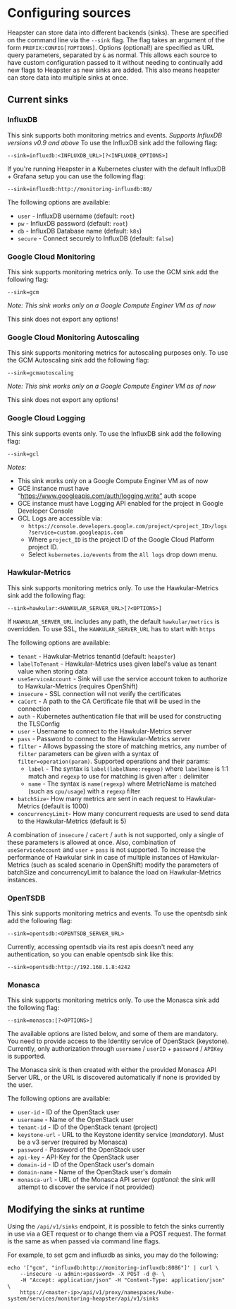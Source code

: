 Configuring sources
===================

Heapster can store data into different backends (sinks). These are specified on the command line
via the `--sink` flag. The flag takes an argument of the form `PREFIX:CONFIG[?OPTIONS]`.
Options (optional!) are specified as URL query parameters, separated by `&` as normal.
This allows each source to have custom configuration passed to it without needing to
continually add new flags to Heapster as new sinks are added. This also means
heapster can store data into multiple sinks at once.

## Current sinks
### InfluxDB
This sink supports both monitoring metrics and events.
*Supports InfluxDB versions v0.9 and above*
To use the InfluxDB sink add the following flag:

	--sink=influxdb:<INFLUXDB_URL>[?<INFLUXDB_OPTIONS>]

If you're running Heapster in a Kubernetes cluster with the default InfluxDB + Grafana setup you can use the following flag:

	--sink=influxdb:http://monitoring-influxdb:80/

The following options are available:
* `user` - InfluxDB username (default: `root`)
* `pw` - InfluxDB password (default: `root`)
* `db` - InfluxDB Database name (default: `k8s`)
* `secure` - Connect securely to InfluxDB (default: `false`)

### Google Cloud Monitoring
This sink supports monitoring metrics only.
To use the GCM sink add the following flag:

	--sink=gcm

*Note: This sink works only on a Google Compute Enginer VM as of now*

This sink does not export any options!

### Google Cloud Monitoring Autoscaling
This sink supports monitoring metrics for autoscaling purposes only.
To use the GCM Autoscaling sink add the following flag:

	--sink=gcmautoscaling

*Note: This sink works only on a Google Compute Enginer VM as of now*

This sink does not export any options!

### Google Cloud Logging
This sink supports events only.
To use the InfluxDB sink add the following flag:

	--sink=gcl

*Notes:* 
 * This sink works only on a Google Compute Enginer VM as of now
 * GCE instance must have “https://www.googleapis.com/auth/logging.write” auth scope
 * GCE instance must have Logging API enabled for the project in Google Developer Console
 * GCL Logs are accessible via:
    * `https://console.developers.google.com/project/<project_ID>/logs?service=custom.googleapis.com`
    * Where `project_ID` is the project ID of the Google Cloud Platform project ID.
    * Select `kubernetes.io/events` from the `All logs` drop down menu.

### Hawkular-Metrics
This sink supports monitoring metrics only.
To use the Hawkular-Metrics sink add the following flag:

	--sink=hawkular:<HAWKULAR_SERVER_URL>[?<OPTIONS>]

If `HAWKULAR_SERVER_URL` includes any path, the default `hawkular/metrics` is overridden. To use SSL, the `HAWKULAR_SERVER_URL` has to start with `https`

The following options are available:

* `tenant` - Hawkular-Metrics tenantId (default: `heapster`)
* `labelToTenant` - Hawkular-Metrics uses given label's value as tenant value when storing data
* `useServiceAccount` - Sink will use the service account token to authorize to Hawkular-Metrics (requires OpenShift)
* `insecure` - SSL connection will not verify the certificates
* `caCert` - A path to the CA Certificate file that will be used in the connection
* `auth` - Kubernetes authentication file that will be used for constructing the TLSConfig
* `user` - Username to connect to the Hawkular-Metrics server
* `pass` - Password to connect to the Hawkular-Metrics server
* `filter` - Allows bypassing the store of matching metrics, any number of `filter` parameters can be given with a syntax of `filter=operation(param)`. Supported operations and their params:
  * `label` - The syntax is `label(labelName:regexp)` where `labelName` is 1:1 match and `regexp` to use for matching is given after `:` delimiter
  * `name` - The syntax is `name(regexp)` where MetricName is matched (such as `cpu/usage`) with a `regexp` filter
* `batchSize`- How many metrics are sent in each request to Hawkular-Metrics (default is 1000)
* `concurrencyLimit`- How many concurrent requests are used to send data to the Hawkular-Metrics (default is 5)

A combination of `insecure` / `caCert` / `auth` is not supported, only a single of these parameters is allowed at once. Also, combination of `useServiceAccount` and `user` + `pass` is not supported. To increase the performance of Hawkular sink in case of multiple instances of Hawkular-Metrics (such as scaled scenario in OpenShift) modify the parameters of batchSize and concurrencyLimit to balance the load on Hawkular-Metrics instances.

### OpenTSDB
This sink supports monitoring metrics and events.
To use the opentsdb sink add the following flag:

    --sink=opentsdb:<OPENTSDB_SERVER_URL>

Currently, accessing opentsdb via its rest apis doesn't need any authentication, so you
can enable opentsdb sink like this:

    --sink=opentsdb:http://192.168.1.8:4242

### Monasca
This sink supports monitoring metrics only.
To use the Monasca sink add the following flag:

	--sink=monasca:[?<OPTIONS>]

The available options are listed below, and some of them are mandatory. You need to provide access to the Identity service of OpenStack (keystone).
Currently, only authorization through `username` / `userID` + `password` / `APIKey` is supported.

The Monasca sink is then created with either the provided Monasca API Server URL, or the URL is discovered automatically if none is provided by the user.

The following options are available:

* `user-id` - ID of the OpenStack user
* `username` - Name of the OpenStack user
* `tenant-id` - ID of the OpenStack tenant (project)
* `keystone-url` - URL to the Keystone identity service (*mandatory*). Must be a v3 server (required by Monasca)
* `password` - Password of the OpenStack user
* `api-key` - API-Key for the OpenStack user
* `domain-id` - ID of the OpenStack user's domain
* `domain-name` - Name of the OpenStack user's domain
* `monasca-url` - URL of the Monasca API server (*optional*: the sink will attempt to discover the service if not provided)

## Modifying the sinks at runtime

Using the `/api/v1/sinks` endpoint, it is possible to fetch the sinks
currently in use via a GET request or to change them via a POST request. The
format is the same as when passed via command line flags.

For example, to set gcm and influxdb as sinks, you may do the following:

```shell
echo '["gcm", "influxdb:http://monitoring-influxdb:8086"]' | curl \
    --insecure -u admin:<password> -X POST -d @- \
    -H "Accept: application/json" -H "Content-Type: application/json" \
    https://<master-ip>/api/v1/proxy/namespaces/kube-system/services/monitoring-heapster/api/v1/sinks
```
